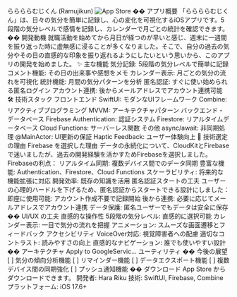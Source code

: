 ららららむじくん (Ramujikun)
![App Store](https://img.shields.io/badge/App%20Store-Download-blue)
�� アプリ概要
「ららららむじくん」は、日々の気分を簡単に記録し、心の変化を可視化するiOSアプリです。5段階の気分レベルで感情を記録し、カレンダーで月ごとの統計を確認できます。
�� 開発動機
就職活動を始めてから月日が経つのが早いと感じ、週末に一週間を振り返った時に虚無感に浸ることが多くなりました。そこで、自分の過去の気分やその日の直感的な印象を振り返れるようにしたいという思いから、このアプリの開発を始めました。
✨ 主な機能
気分記録: 5段階の気分レベルで簡単に記録
コメント機能: その日の出来事や感想をメモ
カレンダー表示: 月ごとの気分の流れを可視化
統計機能: 月間の気分パターンを分析
匿名認証: すぐに使い始められる匿名ログイン
アカウント連携: 後からメールアドレスでアカウント連携可能
🛠 技術スタック
フロントエンド
SwiftUI: モダンなUIフレームワーク
Combine: リアクティブプログラミング
MVVM: アーキテクチャパターン
バックエンド・データベース
Firebase Authentication: 認証システム
Firestore: リアルタイムデータベース
Cloud Functions: サーバーレス関数
その他
async/await: 非同期処理
@MainActor: UI更新の保証
Haptic Feedback: ユーザー体験向上
🔧 技術選定の理由
Firebase を選択した理由
データの永続化について、CloudKitとFirebaseで迷いましたが、過去の開発経験を活かすためFirebaseを選択しました。Firebaseの利点：
リアルタイム同期: 複数デバイス間でのデータ同期
豊富な機能: Authentication、Firestore、Cloud Functions
スケーラビリティ: 将来的な機能拡張に対応
開発効率: 既存の知識を活用
匿名認証スタートの工夫
ユーザーの心理的ハードルを下げるため、匿名認証からスタートできる設計にしました：
即座に使用可能: アカウント作成不要で記録開始
後から連携: 必要に応じてメールアドレスでアカウント連携
データ保護: 匿名ユーザーでもデータは安全に保存
�� UI/UX の工夫
直感的な操作性
5段階の気分レベル: 直感的に選択可能
カレンダー表示: 一目で気分の流れを把握
アニメーション: スムーズな画面遷移とフィードバック
アクセシビリティ
VoiceOver対応: 視覚障害者への配慮
適切なコントラスト: 読みやすさの向上
直感的なナビゲーション: 誰でも使いやすい設計
�� アーキテクチャ
Apply to GoogleServic...
ユーティリティ
�� 今後の展望
[ ] 気分の傾向分析機能
[ ] リマインダー機能
[ ] データエクスポート機能
[ ] 複数デバイス間の同期強化
[ ] プッシュ通知機能
�� ダウンロード
App Store からダウンロードできます。
開発者: Hara Riku
技術: SwiftUI, Firebase, Combine
プラットフォーム: iOS 17.6+
